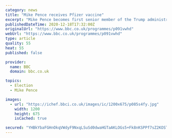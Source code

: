 ```yaml
---
category: news
title: "Mike Pence receives Pfizer vaccine"
excerpt: "Mike Pence becomes first senior member of the Trump administration to receive a vaccine"
publishedDateTime: 2020-12-18T17:32:00Z
originalUrl: "https://www.bbc.co.uk/programmes/p091vwhd"
webUrl: "https://www.bbc.co.uk/programmes/p091vwhd"
type: article
quality: 55
heat: 55
published: false

provider:
  name: BBC
  domain: bbc.co.uk

topics:
  - Election
  - Mike Pence

images:
  - url: "https://ichef.bbci.co.uk/images/ic/1200x675/p085s4fy.jpg"
    width: 1200
    height: 675
    isCached: true

secured: "YHBkYbaFGHnOkqVWdyF9NxqLSuSd0dwaHGTaAKLOGs5+Fk8nKSPPf7sZ2KOSTbRcswEtN2grc9RX4ygbIQAE2ryr2bQ+1fEdaF7SdT0MgqJ77ED17/fUqg43MEMw2pWnL1ZxdyHbaNn0z3yR37dZWaBD7mV4UN+6MGUP5wYxVn7qcbtf4Y48AutRc478uBmSQrbSOF4JTlEosNeJh/UmhTVjAQhUtOsGLkTQ/LaXriv7EYRsmZhsRztFKlI6xpAsTXhicyj140HIKoesRyfjW3cyBo99sOwZM7O2Oy8PNc53lo4e7EdtiCVkdfrST2h/jA+k+B59YCkYh2K0+elIOjSkrcZXYPo2nylbzVngmVg=;ph2Re2pOd3kpu+bSnlcxGQ=="
---
```


